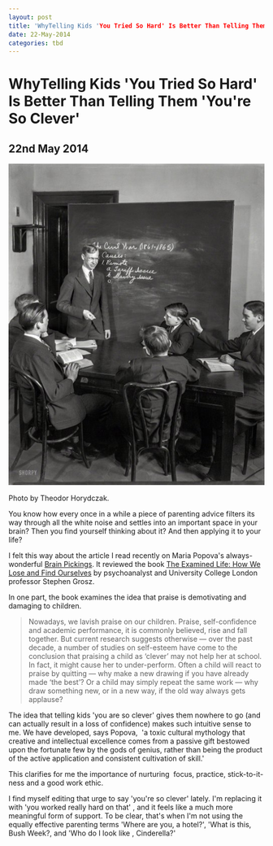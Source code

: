 ```yaml
---
layout: post
title: 'WhyTelling Kids 'You Tried So Hard' Is Better Than Telling Them 'You're So Clever''
date: 22-May-2014
categories: tbd
---
```


# WhyTelling Kids 'You Tried So Hard' Is Better Than Telling Them 'You're So Clever'

## 22nd May 2014

<img class="photo-horiz" src="/images/2014/05/SHORPY_5a41797u.preview.jpg" />

<p Washington,   D.C.,   circa 1940. "Ernest Kendall,   teacher of U.S. Capitol pages." Note old-school schoolboy mischief.</p>

<p <a href="http://www.shorpy.com/node/16749">Photo by Theodor Horydczak.</a></p>

You know how every once in a while a piece of parenting advice filters its way through all the white noise and settles into an important space in your brain? Then you find yourself thinking about it? And then applying it to your life?

I felt this way about the article I read recently on Maria Popova's always-wonderful <a href="http://www.brainpickings.org/index.php/2013/05/23/stephen-grosz-examined-life/">Brain Pickings</a>. It reviewed the book <a href="http://www.amazon.com/exec/obidos/ASIN/0393079546/braipick-20" target="_blank">The Examined Life: How We Lose and Find Ourselves</a> by psychoanalyst and University College London professor Stephen Grosz.

In one part, the book examines the idea that praise is demotivating and damaging to children.

<blockquote>Nowadays, we lavish praise on our children. Praise, self-confidence and academic performance, it is commonly believed, rise and fall together. But current research suggests otherwise — over the past decade, a number of studies on self-esteem have come to the conclusion that praising a child as ‘clever’ may not help her at school. In fact, it might cause her to under-perform. Often a child will react to praise by quitting — why make a new drawing if you have already made ‘the best’? Or a child may simply repeat the same work — why draw something new, or in a new way, if the old way always gets applause?</blockquote>

The idea that telling kids 'you are so clever' gives them nowhere to go (and can actually result in a loss of confidence) makes such intuitive sense to me. We have developed, says Popova,  'a toxic cultural mythology that creative and intellectual excellence comes from a passive gift bestowed upon the fortunate few by the gods of genius, rather than being the product of the active application and consistent cultivation of skill.'

This clarifies for me the importance of nurturing  focus, practice, stick-to-it-ness and a good work ethic.

I find myself editing that urge to say 'you're so clever' lately. I'm replacing it with 'you worked really hard on that' , and it feels like a much more meaningful form of support. To be clear, that's when I'm not using the equally effective parenting terms 'Where are you, a hotel?', 'What is this, Bush Week?, and 'Who do I look like , Cinderella?'
